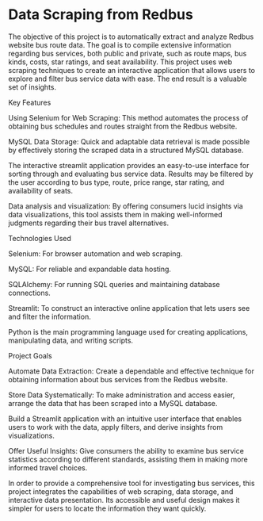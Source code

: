 # Data Scraping from Redbus

The objective of this project is to automatically extract and analyze Redbus website bus route data. The goal is to compile extensive information regarding bus services, both public and private, such as route maps, bus kinds, costs, star ratings, and seat availability. This project uses web scraping techniques to create an interactive application that allows users to explore and filter bus service data with ease. The end result is a valuable set of insights.

Key Features

Using Selenium for Web Scraping: This method automates the process of obtaining bus schedules and routes straight from the Redbus website.

MySQL Data Storage: Quick and adaptable data retrieval is made possible by effectively storing the scraped data in a structured MySQL database.

The interactive streamlit application provides an easy-to-use interface for sorting through and evaluating bus service data. Results may be filtered by the user according to bus type, route, price range, star rating, and availability of seats.

Data analysis and visualization: By offering consumers lucid insights via data visualizations, this tool assists them in making well-informed judgments regarding their bus travel alternatives.

Technologies Used

Selenium: For browser automation and web scraping.

MySQL: For reliable and expandable data hosting.

SQLAlchemy: For running SQL queries and maintaining database connections.

Streamlit: To construct an interactive online application that lets users see and filter the information.

Python is the main programming language used for creating applications, manipulating data, and writing scripts.

Project Goals

Automate Data Extraction: Create a dependable and effective technique for obtaining information about bus services from the Redbus website.

Store Data Systematically: To make administration and access easier, arrange the data that has been scraped into a MySQL database.

Build a Streamlit application with an intuitive user interface that enables users to work with the data, apply filters, and derive insights from visualizations.

Offer Useful Insights: Give consumers the ability to examine bus service statistics according to different standards, assisting them in making more informed travel choices.

In order to provide a comprehensive tool for investigating bus services, this project integrates the capabilities of web scraping, data storage, and interactive data presentation. Its accessible and useful design makes it simpler for users to locate the information they want quickly.
